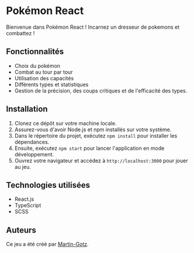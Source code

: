 # Pokémon React

Bienvenue dans Pokémon React ! Incarnez un dresseur de pokemons et combattez !

## Fonctionnalités

- Choix du pokémon
- Combat au tour par tour
- Utilisation des capacités
- Différents types et statistiques
- Gestion de la précision, des coups critiques et de l'efficacité des types.

## Installation

1. Clonez ce dépôt sur votre machine locale.
2. Assurez-vous d'avoir Node.js et npm installés sur votre système.
3. Dans le répertoire du projet, exécutez `npm install` pour installer les dépendances.
4. Ensuite, exécutez `npm start` pour lancer l'application en mode développement.
5. Ouvrez votre navigateur et accédez à `http://localhost:3000` pour jouer au jeu.

## Technologies utilisées

- React.js
- TypeScript
- SCSS

## Auteurs

Ce jeu a été créé par [Martin-Gotz](https://github.com/Martin-Gotz).
